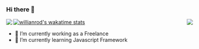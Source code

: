 ### Hi there 👋


  <img align="left" src="https://github-readme-stats.vercel.app/api?username=nopparat231&show_icons=true&theme=onedark" />

  <img align="right" src="https://github-readme-stats.vercel.app/api/top-langs/?username=nopparat231&show_icons=true&theme=tokyonight" />

[![willianrod's wakatime stats](https://github-readme-stats.vercel.app/api/wakatime?username=willianrod)](https://github.com/anuraghazra/github-readme-stats)


- 🔭 I’m currently working as a Freelance
- 🌱 I’m currently learning Javascript Framework

<!--
**nopparat231/nopparat231** is a ✨ _special_ ✨ repository because its `README.md` (this file) appears on your GitHub profile.

Here are some ideas to get you started:

- 🔭 I’m currently working on ...
- 🌱 I’m currently learning ...
- 👯 I’m looking to collaborate on ...
- 🤔 I’m looking for help with ...
- 💬 Ask me about ...
- 📫 How to reach me: ...
- 😄 Pronouns: ...
- ⚡ Fun fact: ...
-->
